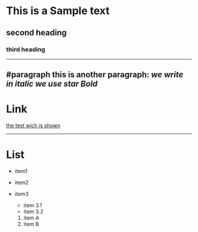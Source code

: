 # This is a Sample text
## second heading
### third heading

-----
#paragraph
 this is another paragraph:
*we write in italic we use star*
***Bold***
----
# Link

[the test wich is shown](https://www.dev) 

-----
# List
- item1
- item2
- item3
   - item 3.1
   - item 3.2


  1. item A
  2. item B
